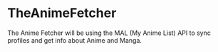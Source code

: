 # TheAnimeFetcher
The Anime Fetcher will be using the MAL (My Anime List) API to sync profiles and get info about Anime and Manga.

